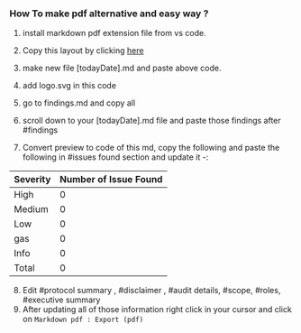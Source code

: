 
### How To make pdf alternative and easy way ?

1. install markdown pdf extension file from vs code.

2. Copy this layout by clicking [here](https://github.com/Cyfrin/audit-report-templating/blob/main/report-alternative-example.md?plain=1)

3. make new file [todayDate].md and paste above code.

4. add logo.svg in this code

5. go to findings.md and copy all 

6. scroll down to your [todayDate].md file and paste those findings after #findings

7. Convert preview to code of this md, copy the following and paste the following in #issues found section and update it -:

| Severity | Number of Issue Found |
| -------- | --------------------- |
| High     | 0                     |
| Medium   | 0                     |
| Low      | 0                     |
| gas      | 0                     |
| Info     | 0                     |
| Total    | 0                     |

8. Edit #protocol summary , #disclaimer , #audit details, #scope, #roles, #executive summary
9. After updating all of those information right click in your cursor and click on `Markdown pdf : Export (pdf)`
 
